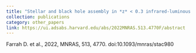 ```yaml
---
title: "Stellar and black hole assembly in *z* < 0.3 infrared-luminous mergers: intermittent starbursts versus super-Eddington accretion "
collection: publications
category: other_papers
link: https://ui.adsabs.harvard.edu/abs/2022MNRAS.513.4770F/abstract
---
```

Farrah D. et al., 2022, MNRAS, 513, 4770. doi:10.1093/mnras/stac980
